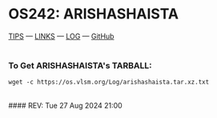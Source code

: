 # OS242: ARISHASHAISTA
[TIPS](https://cbkadal.github.io/os242/TIPS/) — [LINKS](https://cbkadal.github.io/os242/LINKS/) — [LOG](https://arishashaista.github.io/os242/TXT/mylog.txt) — [GitHub](https://github.com/arishashaista/os242/)
<br />
<br />
### To Get ARISHASHAISTA's TARBALL:
```
wget -c https://os.vlsm.org/Log/arishashaista.tar.xz.txt

```
<br />
#### REV: Tue 27 Aug 2024 21:00
<br />
<br />

